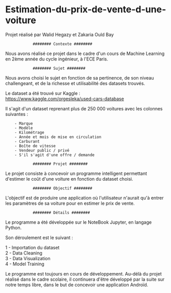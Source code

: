 # Estimation-du-prix-de-vente-d-une-voiture
Projet réalisé par Walid Hegazy et Zakaria Ould Bay


				######## Contexte ########

Nous avons réalisé ce projet dans le cadre d'un cours de Machine Learning 
en 2ème année du cycle ingénieur, à l'ECE Paris.

				######## Sujet ########

Nous avons choisi le sujet en fonction de sa pertinence, de son niveau 
challengeant, et de la richesse et utilisabilité des datasets trouvés.

Le dataset a été trouvé sur Kaggle : https://www.kaggle.com/orgesleka/used-cars-database

Il s'agit d'un dataset reprenant plus de 250 000 voitures avec les colonnes suivantes :

        - Marque
        - Modèle 
        - Kilométrage
        - Année et mois de mise en circulation
        - Carburant
        - Boîte de vitesse
        - Vendeur public / privé 
        - S'il s'agit d'une offre / demande

				######## Projet ########

Le projet consiste à concevoir un programme intelligent permettant d'estimer 
le coût d'une voiture en fonction du dataset choisi.

				######## Objectif ########

L'objectif est de produire une application où l'utilisateur n'aurait qu'à 
entrer les paramètres de sa voiture pour en estimer le prix de vente.

				######## Détails ########

Le programme a été développée sur le NoteBook Jupyter, en langage Python.

Son déroulement est le suivant :

 1 - Importation du dataset  
 2 - Data Cleaning  
 3 - Data Visualization  
 4 - Model Training


Le programme est toujours en cours de développement. Au-délà du projet réalisé 
dans le cadre scolaire, il continuera d'être développé par la suite sur notre temps libre,
dans le but de concevoir une application Androïd.
